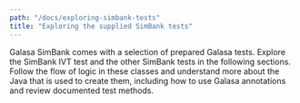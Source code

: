 ```yaml
---
path: "/docs/exploring-simbank-tests"
title: "Exploring the supplied SimBank tests"
---
```


Galasa SimBank comes with a selection of prepared Galasa tests. Explore the SimBank IVT test and the other SimBank tests in the following sections. Follow the flow of logic in these classes and understand more about the Java that is used to create them, including how to use Galasa annotations and review documented test methods.